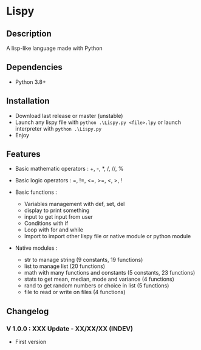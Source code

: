 # Lispy

## Description

A lisp-like language made with Python

## Dependencies

- Python 3.8+

## Installation

- Download last release or master (unstable)
- Launch any lispy file with `python .\Lispy.py <file>.lpy` or launch interpreter with `python .\Lispy.py`
- Enjoy

## Features

- Basic mathematic operators : +, -, *, /, //, %
- Basic logic operators : =, !=, <=, >=, <, >, !
- Basic functions :

  - Variables management with def, set, del
  - display to print something
  - input to get input from user
  - Conditions with if
  - Loop with for and while
  - Import to import other lispy file or native module or python module

- Native modules :

  - str to manage string (9 constants, 19 functions)
  - list to manage list (20 functions)
  - math with many functions and constants (5 constants, 23 functions)
  - stats to get mean, median, mode and variance (4 functions)
  - rand to get random numbers or choice in list (5 functions)
  - file to read or write on files (4 functions)

## Changelog

### V 1.0.0 : XXX Update - XX/XX/XX (INDEV)

- First version
